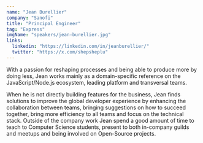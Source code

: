 ```yaml
---
name: "Jean Burellier"
company: "Sanofi"
title: "Principal Engineer"
tag: "Express"
imgName: "speakers/jean-burellier.jpg"
links:
  linkedin: "https://linkedin.com/in/jeanburellier/"
  twitter: "https://x.com/shepsheplu"
---
```


With a passion for reshaping processes and being able to produce more by doing less, Jean works mainly as a domain-specific reference on the JavaScript/Node.js ecosystem, leading platform and transversal teams.

When he is not directly building features for the business, Jean finds solutions to improve the global developer experience by enhancing the collaboration between teams, bringing suggestions on how to succeed together, bring more efficiency to all teams and focus on the technical stack. Outside of the company work Jean spend a good amount of time to teach to Computer Science students, present to both in-company guilds and meetups and being involved on Open-Source projects.
